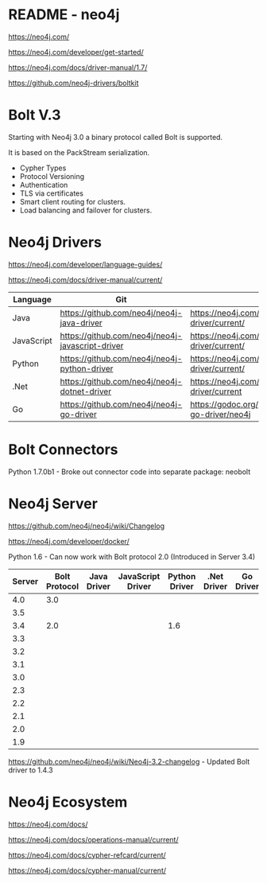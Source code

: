 # README - neo4j

https://neo4j.com/

https://neo4j.com/developer/get-started/

https://neo4j.com/docs/driver-manual/1.7/

https://github.com/neo4j-drivers/boltkit

# Bolt V.3

Starting with Neo4j 3.0 a binary protocol called Bolt is supported.

It is based on the PackStream serialization.

+ Cypher Types
+ Protocol Versioning
+ Authentication
+ TLS via certificates
+ Smart client routing for clusters.
+ Load balancing and failover for clusters.


# Neo4j Drivers

https://neo4j.com/developer/language-guides/

https://neo4j.com/docs/driver-manual/current/

| Language    | Git | API  | Changelog |
|-------------|---|---|---|
| Java        | https://github.com/neo4j/neo4j-java-driver | https://neo4j.com/docs/api/java-driver/current/ |   |
| JavaScript  | https://github.com/neo4j/neo4j-javascript-driver | https://neo4j.com/docs/api/javascript-driver/current/ |   |
| Python      | https://github.com/neo4j/neo4j-python-driver | https://neo4j.com/docs/api/python-driver/current/ | https://github.com/neo4j/neo4j-python-driver/wiki |
| .Net        | https://github.com/neo4j/neo4j-dotnet-driver  | https://neo4j.com/docs/api/dotnet-driver/current |   |
| Go          |  https://github.com/neo4j/neo4j-go-driver | https://godoc.org/github.com/neo4j/neo4j-go-driver/neo4j |   |

# Bolt Connectors

Python 1.7.0b1 - Broke out connector code into separate package: neobolt


# Neo4j Server

https://github.com/neo4j/neo4j/wiki/Changelog

https://neo4j.com/developer/docker/


Python 1.6 - Can now work with Bolt protocol 2.0 (Introduced in Server 3.4)


| Server | Bolt Protocol | Java Driver | JavaScript Driver | Python Driver | .Net Driver | Go Driver |
|---|---|---|---|---|---|---|
| 4.0 | 3.0 | | | | | |
| 3.5 | | | | | | |
| 3.4 | 2.0 | | | 1.6 | | |
| 3.3 | | | | | | |
| 3.2 | | | | | | |
| 3.1 | | | | | | |
| 3.0 | | | | | | |
| 2.3 | | | | | | |
| 2.2 | | | | | | |
| 2.1 | | | | | | |
| 2.0 | | | | | | |
| 1.9 | | | | | | |


https://github.com/neo4j/neo4j/wiki/Neo4j-3.2-changelog - Updated Bolt driver to 1.4.3


# Neo4j Ecosystem

https://neo4j.com/docs/

https://neo4j.com/docs/operations-manual/current/

https://neo4j.com/docs/cypher-refcard/current/

https://neo4j.com/docs/cypher-manual/current/

